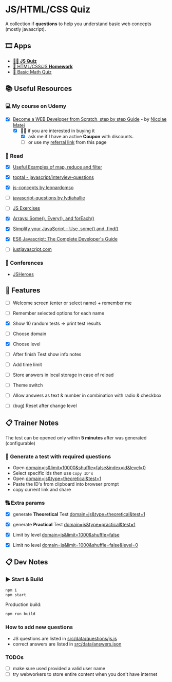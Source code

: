 # JS/HTML/CSS Quiz

A collection if **questions** to help you understand basic web concepts (mostly javascript).

## 🎞 Apps

- **[👩‍💻 JS Quiz](https://nmatei.github.io/simple-quiz-app/?domain=js&level=5)**
- [📗 HTML/CSS/JS **Homework**](https://nmatei.github.io/simple-quiz-app/?domain=js-homework&level=10)
- [🧮 Basic Math Quiz](https://nmatei.github.io/simple-quiz-app/?domain=math&level=22)

## 📚 Useful Resources

### ‍💻 My course on Udemy

- [x] [Become a WEB Developer from Scratch, step by step Guide](https://www.udemy.com/course/draft/4807874/?referralCode=DCED6F67EFF597AA11CE) - by [Nicolae Matei](https://nmatei.github.io/)
  - [x] 🙋‍♂️ if you are interested in buying it
    - [x] ask me if I have an active **Coupon** with discounts.
    - [ ] or use my [referral link](https://www.udemy.com/course/draft/4807874/?referralCode=DCED6F67EFF597AA11CE) from this page 

### 📖 Read

- [x] [Useful Examples of map, reduce and filter](https://link.medium.com/XezVbaWgNT)
- [x] [toptal - javascript/interview-questions](https://www.toptal.com/javascript/interview-questions)
- [x] [js-concepts by leonardomso](https://github.com/leonardomso/33-js-concepts#1-call-stack)
- [ ] [javascript-questions by lydiahallie](https://github.com/lydiahallie/javascript-questions/blob/master/README.md)
- [ ] [JS Exercises](https://ydkjs-exercises.com/)
- [x] [Arrays: Some(), Every(), and forEach()](https://levelup.gitconnected.com/javascript-array-some-vs-every-vs-foreach-knowledge-scoops-81dfe43369c6)
- [x] [Simplify your JavaScript – Use .some() and .find()](https://medium.com/poka-techblog/simplify-your-javascript-use-some-and-find-f9fb9826ddfd)
- [x] [ES6 Javascript: The Complete Developer's Guide](https://www.udemy.com/course/javascript-es6-tutorial/#overview)
- [ ] [justjavascript.com](https://justjavascript.com/)


### 🎥 Conferences

- [JSHeroes](https://www.youtube.com/c/JSHeroes)

## 💠 Features

- [ ] Welcome screen (enter or select name) + remember me
- [ ] Remember selected options for each name
- [x] Show 10 random tests => print test results
- [ ] Choose domain
- [x] Choose level
- [ ] After finish Test show info notes
- [ ] Add time limit
- [ ] Store answers in local storage in case of reload
- [ ] Theme switch
- [ ] Allow answers as text & number in combination with radio & checkbox
- [ ] (bug) Reset after change level


## 📋 Trainer Notes

The test can be opened only within **5 minutes** after was generated (configurable)

### 📃 Generate a test with required questions
- Open [domain=js&limit=10000&shuffle=false&index=id&level=0](https://nmatei.github.io/simple-quiz-app/?domain=js&limit=1000&shuffle=false&index=id&level=0)
- Select specific ids then use `Copy ID's`
- Open [domain=js&type=theoretical&test=1](https://nmatei.github.io/simple-quiz-app/?domain=js&type=theoretical&test=1)
- Paste the ID's from clipboard into browser prompt
- copy current link and share

### 🔠 Extra params

- [x] generate **Theoretical** Test [domain=js&type=theoretical&test=1](https://nmatei.github.io/simple-quiz-app/?domain=js&type=theoretical&test=1) 
- [x] generate **Practical** Test [domain=js&type=practical&test=1](https://nmatei.github.io/simple-quiz-app/?domain=js&type=practical&test=1) 
- [x] Limit by level [domain=js&limit=1000&shuffle=false](https://nmatei.github.io/simple-quiz-app/?domain=js&limit=100&shuffle=false)
- [x] Limit no level [domain=js&limit=1000&shuffle=false&level=0](https://nmatei.github.io/simple-quiz-app/?domain=js&limit=100&shuffle=false&level=0)



## 📋 Dev Notes

### ▶ Start & Build

```sh
npm i
npm start
```

Production build:

```sh
npm run build
```

### How to add new questions

- JS questions are listed in [src/data/questions/js.js](src/data/questions/js.js)
- correct answers are listed in [src/data/answers.json](src/data/answers.json)

### TODOs

- [ ] make sure used provided a valid user name
- [ ] try webworkers to store entire content when you don't have internet